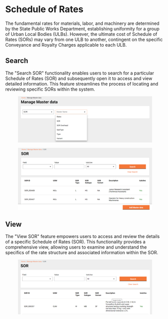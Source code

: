 # Schedule of Rates

The fundamental rates for materials, labor, and machinery are determined by the State Public Works Department, establishing uniformity for a group of Urban Local Bodies (ULBs). However, the ultimate cost of Schedule of Rates (SORs) may vary from one ULB to another, contingent on the specific Conveyance and Royalty Charges applicable to each ULB.

## Search

The "Search SOR" functionality enables users to search for a particular Schedule of Rates (SOR) and subsequently open it to access and view detailed information. This feature streamlines the process of locating and reviewing specific SORs within the system.

<figure><img src="../../../../../../.gitbook/assets/image (162).png" alt=""><figcaption></figcaption></figure>

<figure><img src="../../../../../../.gitbook/assets/image (163).png" alt=""><figcaption></figcaption></figure>

## View

The "View SOR" feature empowers users to access and review the details of a specific Schedule of Rates (SOR). This functionality provides a comprehensive view, allowing users to examine and understand the specifics of the rate structure and associated information within the SOR.

<figure><img src="../../../../../../.gitbook/assets/image (164).png" alt=""><figcaption></figcaption></figure>
